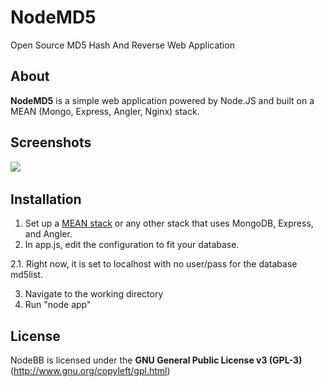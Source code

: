 NodeMD5
=======
Open Source MD5 Hash And Reverse Web Application

## About

**NodeMD5** is a simple web application powered by Node.JS and built on a MEAN (Mongo, Express, Angler, Nginx) stack.


## Screenshots

[<img src="http://i.imgur.com/RzPONMC.png" />](http://i.imgur.com/RzPONMC.png)&nbsp;


## Installation

1. Set up a [MEAN stack](http://mean.io) or any other stack that uses MongoDB, Express, and Angler.
2. In app.js, edit the configuration to fit your database.

  2.1. Right now, it is set to localhost with no user/pass for the database md5list.

3. Navigate to the working directory
4. Run "node app"

## License

NodeBB is licensed under the **GNU General Public License v3 (GPL-3)** (http://www.gnu.org/copyleft/gpl.html)
